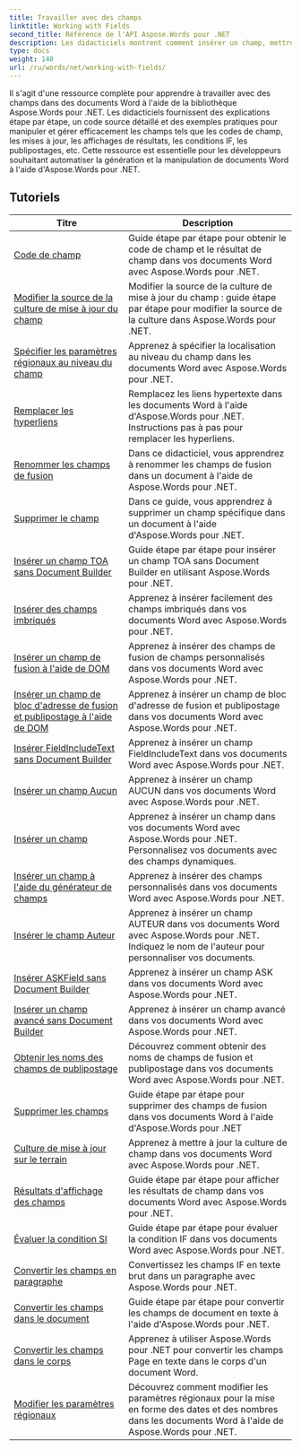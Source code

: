 ```yaml
---
title: Travailler avec des champs
linktitle: Working with Fields
second_title: Référence de l'API Aspose.Words pour .NET
description: Les didacticiels montrent comment insérer un champ, mettre à jour la culture archivée, remplacer le lien hypertexte du champ, supprimer le champ et insérer des champs imbriqués dans un document Word à l'aide d'Aspose.Words pour .NET
type: docs
weight: 140
url: /ru/words/net/working-with-fields/
---
```

Il s'agit d'une ressource complète pour apprendre à travailler avec des champs dans des documents Word à l'aide de la bibliothèque Aspose.Words pour .NET. Les didacticiels fournissent des explications étape par étape, un code source détaillé et des exemples pratiques pour manipuler et gérer efficacement les champs tels que les codes de champ, les mises à jour, les affichages de résultats, les conditions IF, les publipostages, etc. Cette ressource est essentielle pour les développeurs souhaitant automatiser la génération et la manipulation de documents Word à l'aide d'Aspose.Words pour .NET.

 ## Tutoriels
| Titre | Description |
| --- | --- |
| [Code de champ](./field-code/) | Guide étape par étape pour obtenir le code de champ et le résultat de champ dans vos documents Word avec Aspose.Words pour .NET. |
| [Modifier la source de la culture de mise à jour du champ](./change-field-update-culture-source/) | Modifier la source de la culture de mise à jour du champ : guide étape par étape pour modifier la source de la culture dans Aspose.Words pour .NET.|
| [Spécifier les paramètres régionaux au niveau du champ](./specify-locale-at-field-level/) | Apprenez à spécifier la localisation au niveau du champ dans les documents Word avec Aspose.Words pour .NET. |
| [Remplacer les hyperliens](./replace-hyperlinks/) | Remplacez les liens hypertexte dans les documents Word à l'aide d'Aspose.Words pour .NET. Instructions pas à pas pour remplacer les hyperliens. |
| [Renommer les champs de fusion](./rename-merge-fields/) | Dans ce didacticiel, vous apprendrez à renommer les champs de fusion dans un document à l'aide de Aspose.Words pour .NET. |
| [Supprimer le champ](./remove-field/) | Dans ce guide, vous apprendrez à supprimer un champ spécifique dans un document à l'aide d'Aspose.Words pour .NET. |
| [Insérer un champ TOA sans Document Builder](./insert-toafield-without-document-builder/) | Guide étape par étape pour insérer un champ TOA sans Document Builder en utilisant Aspose.Words pour .NET. |
| [Insérer des champs imbriqués](./insert-nested-fields/) | Apprenez à insérer facilement des champs imbriqués dans vos documents Word avec Aspose.Words pour .NET. |
| [Insérer un champ de fusion à l'aide de DOM](./insert-merge-field-using-dom/) | Apprenez à insérer des champs de fusion de champs personnalisés dans vos documents Word avec Aspose.Words pour .NET. |
| [Insérer un champ de bloc d'adresse de fusion et publipostage à l'aide de DOM](./insert-mail-merge-address-block-field-using-dom/) | Apprenez à insérer un champ de bloc d'adresse de fusion et publipostage dans vos documents Word avec Aspose.Words pour .NET. |
| [Insérer FieldIncludeText sans Document Builder](./insert-field-include-text-without-document-builder/) | Apprenez à insérer un champ FieldIncludeText dans vos documents Word avec Aspose.Words pour .NET. |
| [Insérer un champ Aucun](./insert-field-none/) | Apprenez à insérer un champ AUCUN dans vos documents Word avec Aspose.Words pour .NET. |
| [Insérer un champ](./insert-field/) | Apprenez à insérer un champ dans vos documents Word avec Aspose.Words pour .NET. Personnalisez vos documents avec des champs dynamiques. |
| [Insérer un champ à l'aide du générateur de champs](./insert-field-using-field-builder/) | Apprenez à insérer des champs personnalisés dans vos documents Word avec Aspose.Words pour .NET. |
| [Insérer le champ Auteur](./insert-author-field/) | Apprenez à insérer un champ AUTEUR dans vos documents Word avec Aspose.Words pour .NET. Indiquez le nom de l'auteur pour personnaliser vos documents. |
| [Insérer ASKField sans Document Builder](./insert-askfield-with-out-document-builder/) | Apprenez à insérer un champ ASK dans vos documents Word avec Aspose.Words pour .NET. |
| [Insérer un champ avancé sans Document Builder](./insert-advance-field-with-out-document-builder/) | Apprenez à insérer un champ avancé dans vos documents Word avec Aspose.Words pour .NET. |
| [Obtenir les noms des champs de publipostage](./get-mail-merge-field-names/) | Découvrez comment obtenir des noms de champs de fusion et publipostage dans vos documents Word avec Aspose.Words pour .NET. |
| [Supprimer les champs](./delete-fields/) | Guide étape par étape pour supprimer des champs de fusion dans vos documents Word à l'aide d'Aspose.Words pour .NET |
| [Culture de mise à jour sur le terrain](./field-update-culture/) | Apprenez à mettre à jour la culture de champ dans vos documents Word avec Aspose.Words pour .NET. |
| [Résultats d'affichage des champs](./field-display-results/) | Guide étape par étape pour afficher les résultats de champ dans vos documents Word avec Aspose.Words pour .NET. |
| [Évaluer la condition SI](./evaluate-ifcondition/) | Guide étape par étape pour évaluer la condition IF dans vos documents Word avec Aspose.Words pour .NET. |
| [Convertir les champs en paragraphe](./convert-fields-in-paragraph/) | Convertissez les champs IF en texte brut dans un paragraphe avec Aspose.Words pour .NET. |
| [Convertir les champs dans le document](./convert-fields-in-document/) | Guide étape par étape pour convertir les champs de document en texte à l'aide d'Aspose.Words pour .NET. |
| [Convertir les champs dans le corps](./convert-fields-in-body/) | Apprenez à utiliser Aspose.Words pour .NET pour convertir les champs Page en texte dans le corps d'un document Word. |
| [Modifier les paramètres régionaux](./change-locale/) | Découvrez comment modifier les paramètres régionaux pour la mise en forme des dates et des nombres dans les documents Word à l'aide de Aspose.Words pour .NET. |